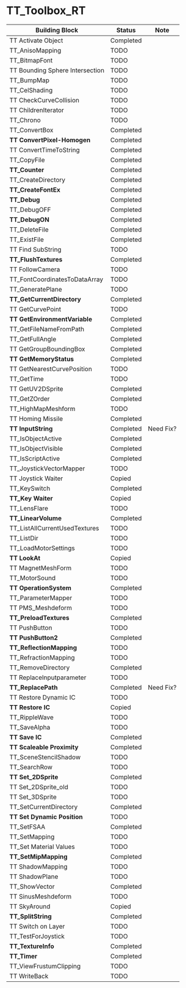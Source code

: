 # TT_Toolbox_RT

| Building Block                  | Status    | Note      |
| ------------------------------- | --------- | --------- |
| TT Activate Object              | Completed |           |
| TT_AnisoMapping                 | TODO      |           |
| TT_BitmapFont                   | TODO      |           |
| TT Bounding Sphere Intersection | TODO      |           |
| TT_BumpMap                      | TODO      |           |
| TT_CelShading                   | TODO      |           |
| TT CheckCurveCollision          | TODO      |           |
| TT ChildrenIterator             | TODO      |           |
| TT_Chrono                       | TODO      |           |
| TT_ConvertBox                   | Completed |           |
| **TT ConvertPixel-Homogen**     | Completed |           |
| TT ConvertTimeToString          | Completed |           |
| TT_CopyFile                     | Completed |           |
| **TT_Counter**                  | Completed |           |
| TT_CreateDirectory              | Completed |           |
| **TT_CreateFontEx**             | Completed |           |
| **TT_Debug**                    | Completed |           |
| TT_DebugOFF                     | Completed |           |
| **TT_DebugON**                  | Completed |           |
| TT_DeleteFile                   | Completed |           |
| TT_ExistFile                    | Completed |           |
| TT Find SubString               | TODO      |           |
| **TT_FlushTextures**            | Completed |           |
| TT FollowCamera                 | TODO      |           |
| TT_FontCoordinatesToDataArray   | TODO      |           |
| TT_GeneratePlane                | TODO      |           |
| **TT_GetCurrentDirectory**      | Completed |           |
| TT GetCurvePoint                | TODO      |           |
| **TT GetEnvironmentVariable**   | Completed |           |
| TT_GetFileNameFromPath          | Completed |           |
| TT_GetFullAngle                 | Completed |           |
| TT GetGroupBoundingBox          | Completed |           |
| **TT GetMemoryStatus**          | Completed |           |
| TT GetNearestCurvePosition      | TODO      |           |
| TT_GetTime                      | TODO      |           |
| TT GetUV2DSprite                | Completed |           |
| TT_GetZOrder                    | Completed |           |
| TT_HighMapMeshform              | TODO      |           |
| TT Homing Missile               | Completed |           |
| **TT InputString**              | Completed | Need Fix? |
| TT_IsObjectActive               | Completed |           |
| TT_IsObjectVisible              | Completed |           |
| TT_IsScriptActive               | Completed |           |
| TT_JoystickVectorMapper         | TODO      |           |
| TT Joystick Waiter              | Copied    |           |
| TT_KeySwitch                    | Completed |           |
| **TT_Key Waiter**               | Copied    |           |
| TT_LensFlare                    | TODO      |           |
| **TT_LinearVolume**             | Completed |           |
| TT_ListAllCurrentUsedTextures   | TODO      |           |
| TT_ListDir                      | TODO      |           |
| TT_LoadMotorSettings            | TODO      |           |
| **TT LookAt**                   | Copied    |           |
| TT MagnetMeshForm               | TODO      |           |
| TT_MotorSound                   | TODO      |           |
| **TT OperationSystem**          | Completed |           |
| TT_ParameterMapper              | TODO      |           |
| TT PMS_Meshdeform               | TODO      |           |
| **TT_PreloadTextures**          | Completed |           |
| TT PushButton                   | TODO      |           |
| **TT PushButton2**              | Completed |           |
| **TT_ReflectionMapping**        | TODO      |           |
| TT_RefractionMapping            | TODO      |           |
| TT_RemoveDirectory              | Completed |           |
| TT ReplaceInputparameter        | TODO      |           |
| **TT_ReplacePath**              | Completed | Need Fix? |
| TT Restore Dynamic IC           | TODO      |           |
| **TT Restore IC**               | Copied    |           |
| TT_RippleWave                   | TODO      |           |
| TT_SaveAlpha                    | TODO      |           |
| **TT Save IC**                  | Completed |           |
| **TT Scaleable Proximity**      | Completed |           |
| TT_SceneStencilShadow           | TODO      |           |
| TT_SearchRow                    | TODO      |           |
| **TT Set_2DSprite**             | Completed |           |
| TT Set_2DSprite_old             | TODO      |           |
| TT Set_3DSprite                 | TODO      |           |
| TT_SetCurrentDirectory          | Completed |           |
| **TT Set Dynamic Position**     | TODO      |           |
| TT_SetFSAA                      | Completed |           |
| TT_SetMapping                   | TODO      |           |
| TT_Set Material Values          | TODO      |           |
| **TT_SetMipMapping**            | Completed |           |
| TT ShadowMapping                | TODO      |           |
| TT ShadowPlane                  | TODO      |           |
| TT_ShowVector                   | Completed |           |
| TT SinusMeshdeform              | TODO      |           |
| TT SkyAround                    | Copied    |           |
| **TT_SplitString**              | Completed |           |
| TT Switch on Layer              | TODO      |           |
| TT_TestForJoystick              | TODO      |           |
| **TT_TextureInfo**              | Completed |           |
| **TT_Timer**                    | Completed |           |
| TT_ViewFrustumClipping          | TODO      |           |
| TT WriteBack                    | TODO      |           |

